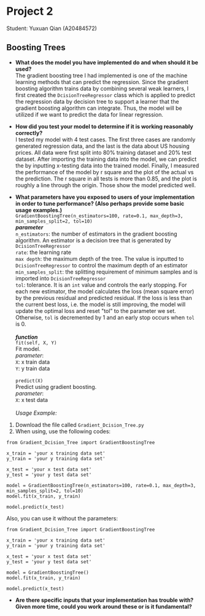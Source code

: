 # Project 2
Student: Yuxuan Qian (A20484572)

## Boosting Trees
* __What does the model you have implemented do and when should it be used?__<br />
The gradient boosting tree I had implemented is one of the machine learning methods that can predict the regression. Since the gradient boosting algorithm trains data by combining several weak learners, I first created the `DcisionTreeRegressor` class which is applied to predict the regression data by decision tree to support a learner that the gradient boosting algorithm can integrate. Thus, the model will be utilized if we want to predict the data for linear regression.
  
* __How did you test your model to determine if it is working reasonably correctly?__<br />
I tested my model with 4 test cases. The first three cases are randomly generated regression data, and the last is the data about US housing prices. All data were first split into 80% training dataset and 20% test dataset. After importing the training data into the model, we can predict the by inputting x-testing data into the trained model. Finally, I measured the performance of the model by r square and the plot of the actual vs the prediction. The r square in all tests is more than 0.85, and the plot is roughly a line through the origin. Those show the model predicted well.
  
* __What parameters have you exposed to users of your implementation in order to tune performance? (Also perhaps provide some basic usage examples.)__<br />
`GradientBoostingTree(n_estimators=100, rate=0.1, max_depth=3, min_samples_split=2, tol=10)`<br/>
***parameter***<br/>
`n_estimators`: the number of estimators in the gradient boosting algorithm. An estimator is a decision tree that is generated by `DcisionTreeRegressor` <br/>
`rate`: the learning rate <br/>
`max depth`: the maximum depth of the tree. The value is inputted to `DcisionTreeRegressor` to control the maximum depth of an estimator <br/>
`min_samples_split`: the splitting requirement of minimum samples and is imported into `DcisionTreeRegressor`<br/>
`tol`: tolerance. It is an `int` value and controls the early stopping. For each new estimator, the model calculates the loss (mean square error) by the previous residual and predicted residual. If the loss is less than the current best loss, i.e. the model is still improving, the model will update the optimal loss and reset "tol" to the parameter we set. Otherwise, `tol` is decremented by 1 and an early stop occurs when `tol` is 0.<br/><br/>
***function***<br/>
`fit(self, X, Y)`<br/>
Fit model.<br/>
_parameter_: <br/>
`X`: x train data<br/>
`Y`: y train data<br/><br/>
`predict(X)`<br/>
Predict using gradient boosting. <br/>
_parameter_: <br/>
`X`: x test data<br/><br/>
_Usage Example:_ <br/>
1. Download the file called `Gradient_Dcision_Tree.py` <br/>
2. When using, use the following codes: <br/>
```
from Gradient_Dcision_Tree import GradientBoostingTree

x_train = 'your x training data set'
y_train = 'your y training data set'

x_test = 'your x test data set'
y_test = 'your y test data set'

model = GradientBoostingTree(n_estimators=100, rate=0.1, max_depth=3, min_samples_split=2, tol=10)
model.fit(x_train, y_train)

model.predict(x_test)
```
Also, you can use it without the parameters:<br/>
```
from Gradient_Dcision_Tree import GradientBoostingTree

x_train = 'your x training data set'
y_train = 'your y training data set'

x_test = 'your x test data set'
y_test = 'your y test data set'

model = GradientBoostingTree()
model.fit(x_train, y_train)

model.predict(x_test)
```

* __Are there specific inputs that your implementation has trouble with? Given more time, could you work around these or is it fundamental?__<br />










